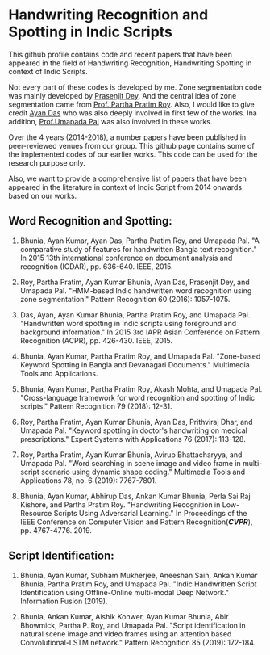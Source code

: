 # Handwriting Recognition and Spotting in Indic Scripts
This github profile contains code and recent papers that have been appeared in the field of Handwriting Recognition, Handwriting Spotting in context of Indic Scripts. 

Not every part of these codes is developed by me. Zone segmentation code was mainly developed by [Prasenjit Dey](https://scholar.google.co.in/citations?user=SOtY4GUAAAAJ&hl=en). And the central idea of zone segmentation came from [Prof. Partha Pratim Roy](https://scholar.google.co.in/citations?user=moDpyKkAAAAJ&hl=en). Also, I would like to give credit [Ayan Das](https://scholar.google.co.in/citations?user=GsoQVuoAAAAJ&hl=en) who was also deeply involved in first few of the works. Ina addition, [Prof.Umapada Pal](https://www.isical.ac.in/~umapada/) was also involved in these works.  

Over the 4 years (2014-2018), a number papers have been published in peer-reviewed venues from our group. This github page contains some of the implemented codes of our earlier works. This code can be used for the research purpose only. 

Also, we want to provide a comprehensive list of papers that have been appeared in the literature in context of Indic Script from 2014 onwards based on our works. 


## Word Recognition and Spotting:

1) Bhunia, Ayan Kumar, Ayan Das, Partha Pratim Roy, and Umapada Pal. "A comparative study of features for handwritten Bangla text recognition." In 2015 13th international conference on document analysis and recognition (ICDAR), pp. 636-640. IEEE, 2015.

2) Roy, Partha Pratim, Ayan Kumar Bhunia, Ayan Das, Prasenjit Dey, and Umapada Pal. "HMM-based Indic handwritten word recognition using zone segmentation." Pattern Recognition 60 (2016): 1057-1075.

3) Das, Ayan, Ayan Kumar Bhunia, Partha Pratim Roy, and Umapada Pal. "Handwritten word spotting in Indic scripts using foreground and background information." In 2015 3rd IAPR Asian Conference on Pattern Recognition (ACPR), pp. 426-430. IEEE, 2015.

4) Bhunia, Ayan Kumar, Partha Pratim Roy, and Umapada Pal. "Zone-based Keyword Spotting in Bangla and Devanagari Documents." Multimedia Tools and Applications.

5) Bhunia, Ayan Kumar, Partha Pratim Roy, Akash Mohta, and Umapada Pal. "Cross-language framework for word recognition and spotting of Indic scripts." Pattern Recognition 79 (2018): 12-31.

6) Roy, Partha Pratim, Ayan Kumar Bhunia, Ayan Das, Prithviraj Dhar, and Umapada Pal. "Keyword spotting in doctor's handwriting on medical prescriptions." Expert Systems with Applications 76 (2017): 113-128.

7) Roy, Partha Pratim, Ayan Kumar Bhunia, Avirup Bhattacharyya, and Umapada Pal. "Word searching in scene image and video frame in multi-script scenario using dynamic shape coding." Multimedia Tools and Applications 78, no. 6 (2019): 7767-7801.

8) Bhunia, Ayan Kumar, Abhirup Das, Ankan Kumar Bhunia, Perla Sai Raj Kishore, and Partha Pratim Roy. "Handwriting Recognition in Low-Resource Scripts Using Adversarial Learning." In Proceedings of the IEEE Conference on Computer Vision and Pattern Recognition(***CVPR***), pp. 4767-4776. 2019.



## Script Identification:

1) Bhunia, Ayan Kumar, Subham Mukherjee, Aneeshan Sain, Ankan Kumar Bhunia, Partha Pratim Roy, and Umapada Pal. "Indic Handwritten Script Identification using Offline-Online multi-modal Deep Network." Information Fusion (2019). 

2) Bhunia, Ankan Kumar, Aishik Konwer, Ayan Kumar Bhunia, Abir Bhowmick, Partha P. Roy, and Umapada Pal. "Script identification in natural scene image and video frames using an attention based Convolutional-LSTM network." Pattern Recognition 85 (2019): 172-184.


